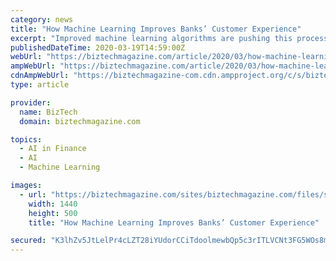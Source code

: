 ```yaml
---
category: news
title: "How Machine Learning Improves Banks’ Customer Experience"
excerpt: "Improved machine learning algorithms are pushing this process into the mainstream as a way for banks to significantly improve customer service. Here are four ways financial firms are using machine learning algorithms to their advantage. Customers applying for credit or looking for loan application approval historically waited weeks. Now ..."
publishedDateTime: 2020-03-19T14:59:00Z
webUrl: "https://biztechmagazine.com/article/2020/03/how-machine-learning-improves-banks-customer-experience"
ampWebUrl: "https://biztechmagazine.com/article/2020/03/how-machine-learning-improves-banks-customer-experience?amp"
cdnAmpWebUrl: "https://biztechmagazine-com.cdn.ampproject.org/c/s/biztechmagazine.com/article/2020/03/how-machine-learning-improves-banks-customer-experience?amp"
type: article

provider:
  name: BizTech
  domain: biztechmagazine.com

topics:
  - AI in Finance
  - AI
  - Machine Learning

images:
  - url: "https://biztechmagazine.com/sites/biztechmagazine.com/files/styles/cdw_hero/public/articles/202003/banks%20ML%20hero.jpg?itok=kxlpkwBL"
    width: 1440
    height: 500
    title: "How Machine Learning Improves Banks’ Customer Experience"

secured: "K3lhZv5JtLelPr4cLZT28iYUdorCCiTdoolmewbQp5c3rITLVCNt3FG5WOs8mdurXprS4Xr3Nxwm2sQvzU4VAoyvkgKkFSSdgQBu+jS5HNWghpYdc9wM7oKJU8/6HpqivSXmr0neQ812qQ/OqREo/LDvGU1L26l6+ZG2x8nLJVIqu/Qzxd04r2hkYloBHcTvlPSCiy+Zz6fXbxHZTsPghd3M2qARuMCg/Qf+H3+RIT0JkrnT2Re9wsN2wn4F1CoGVrlaIKk5sZTy2iQxF7EKiV1ezPMMaN/qdOdgJF3rmY6j+Ti14UbYKV8NKyYDsTu1;WSWPzpkX2l+wEL3o3CUZ5Q=="
---
```


